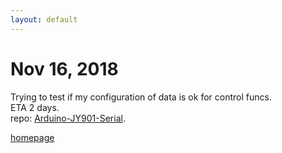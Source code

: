 ```yaml
---
layout: default
---
```


# Nov 16, 2018

Trying to test if my configuration of data is ok for control funcs.  
ETA 2 days.  
repo: [Arduino-JY901-Serial](https://github.com/tic-toc-developer/Arduino-JY901-Serial).

[homepage](/)
